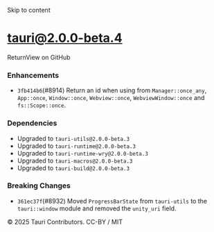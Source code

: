 Skip to content
# tauri@2.0.0-beta.4
ReturnView on GitHub
### Enhancements
  * `3fb414b6`(#8914) Return an id when using from `Manager::once_any`, `App::once`, `Window::once`, `Webview::once`, `WebviewWindow::once` and `fs::Scope::once`.


### Dependencies
  * Upgraded to `tauri-utils@2.0.0-beta.3`
  * Upgraded to `tauri-runtime@2.0.0-beta.3`
  * Upgraded to `tauri-runtime-wry@2.0.0-beta.3`
  * Upgraded to `tauri-macros@2.0.0-beta.3`
  * Upgraded to `tauri-build@2.0.0-beta.3`


### Breaking Changes
  * `361ec37f`(#8932) Moved `ProgressBarState` from `tauri-utils` to the `tauri::window` module and removed the `unity_uri` field.


© 2025 Tauri Contributors. CC-BY / MIT

